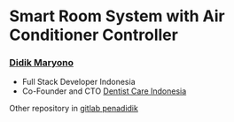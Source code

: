 # Smart Room System with Air Conditioner Controller

### [Didik Maryono](https://penadidik.info)

- Full Stack Developer Indonesia
- Co-Founder and CTO [Dentist Care Indonesia](https://dentistcare.id/)

Other repository in [gitlab penadidik](https://gitlab.com/penadidik)
